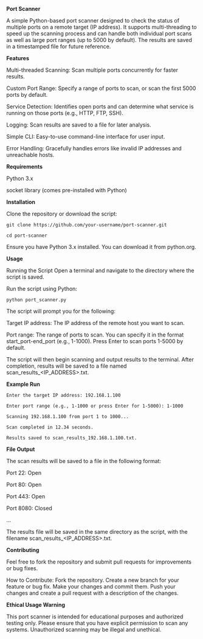 **Port Scanner**

A simple Python-based port scanner designed to check the status of multiple ports on a remote target (IP address). It supports multi-threading to speed up the scanning process and can handle both individual port scans as well as large port ranges (up to 5000 by default). The results are saved in a timestamped file for future reference.

**Features**

Multi-threaded Scanning: Scan multiple ports concurrently for faster results.

Custom Port Range: Specify a range of ports to scan, or scan the first 5000 ports by default.

Service Detection: Identifies open ports and can determine what service is running on those ports (e.g., HTTP, FTP, SSH).

Logging: Scan results are saved to a file for later analysis.

Simple CLI: Easy-to-use command-line interface for user input.

Error Handling: Gracefully handles errors like invalid IP addresses and unreachable hosts.

**Requirements**

Python 3.x

socket library (comes pre-installed with Python)

**Installation**

Clone the repository or download the script:


```git clone https://github.com/your-username/port-scanner.git```

```cd port-scanner```


Ensure you have Python 3.x installed. You can download it from python.org.

**Usage**

Running the Script
Open a terminal and navigate to the directory where the script is saved.

Run the script using Python:

```python port_scanner.py```

The script will prompt you for the following:

Target IP address: The IP address of the remote host you want to scan.

Port range: The range of ports to scan. You can specify it in the format start_port-end_port (e.g., 1-1000). Press Enter to scan ports 1-5000 by default.

The script will then begin scanning and output results to the terminal. After completion, results will be saved to a file named scan_results_<IP_ADDRESS>.txt.

**Example Run**
```
Enter the target IP address: 192.168.1.100

Enter port range (e.g., 1-1000 or press Enter for 1-5000): 1-1000

Scanning 192.168.1.100 from port 1 to 1000...

Scan completed in 12.34 seconds.

Results saved to scan_results_192.168.1.100.txt.
```

**File Output**

The scan results will be saved to a file in the following format:

Port 22: Open

Port 80: Open

Port 443: Open

Port 8080: Closed

...

The results file will be saved in the same directory as the script, with the filename scan_results_<IP_ADDRESS>.txt.

**Contributing**

Feel free to fork the repository and submit pull requests for improvements or bug fixes.

How to Contribute:
Fork the repository.
Create a new branch for your feature or bug fix.
Make your changes and commit them.
Push your changes and create a pull request with a description of the changes.

**Ethical Usage Warning**

This port scanner is intended for educational purposes and authorized testing only. Please ensure that you have explicit permission to scan any systems. Unauthorized scanning may be illegal and unethical.

